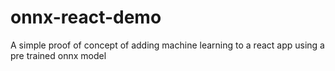 # onnx-react-demo
A simple proof of concept of adding machine learning to a react app using a pre trained onnx model
